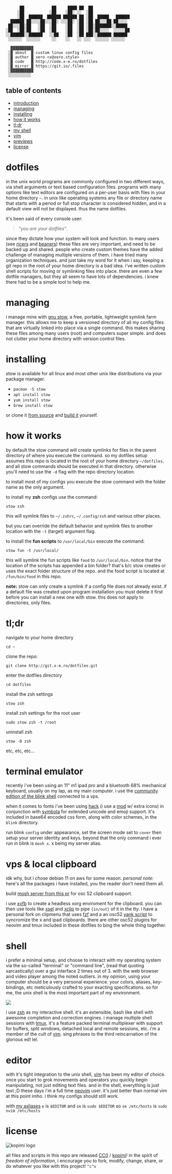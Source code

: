 ```
      ██            ██     ████ ██  ██
     ░██           ░██    ░██░ ░░  ░██
     ░██  ██████  ██████ ██████ ██ ░██  █████   ██████
  ██████ ██░░░░██░░░██░ ░░░██░ ░██ ░██ ██░░░██ ██░░░░
 ██░░░██░██   ░██  ░██    ░██  ░██ ░██░███████░░█████
░██  ░██░██   ░██  ░██    ░██  ░██ ░██░██░░░░  ░░░░░██
░░██████░░██████   ░░██   ░██  ░██ ███░░██████ ██████
 ░░░░░░  ░░░░░░     ░░    ░░   ░░ ░░░  ░░░░░░ ░░░░░░

  ▓▓▓▓▓▓▓▓▓▓
 ░▓ about  ▓ custom linux config files
 ░▓ author ▓ xero <x@xero.style>
 ░▓ code   ▓ http://code.x-e.ro/dotfiles
 ░▓ mirror ▓ https://git.io/.files
 ░▓▓▓▓▓▓▓▓▓▓
 ░░░░░░░░░░

```

## table of contents
 - [introduction](#dotfiles)
 - [managing](#managing)
 - [installing](#installing)
 - [how it works](#how-it-works)
 - [tl;dr](#tldr)
 - [my shell](#my-shell)
 - [vim](#vim)
 - [previews](#previews)
 - [license](#license)

# dotfiles
in the unix world programs are commonly configured in two different ways, via shell arguments or text based configuration files. programs with many options like text editors are configured on a per-user basis with files in your home directory `~`. in unix like operating systems any file or directory name that starts with a period or full stop character is considered hidden, and in a default view will not be displayed. thus the name dotfiles. 

it's been said of every console user: 
> _"you are your dotfiles"_.

since they dictate how your system will look and function. to many users (see [ricers](http://unixporn.net) and [beaners](http://nixers.net)) these files are very important, and need to be backed up and shared. people who create custom themes have the added challenge of managing multiple versions of them. i have tried many organization techniques. and just take my word for it when i say, keeping a git repo in the root of your home directory is a bad idea. i've written custom shell scripts for moving or symlinking files into place. there are even a few dotfile managers, but they all seem to have lots of dependencies. i knew there had to be a simple tool to help me.

# managing
i manage mine with [gnu stow](http://www.gnu.org/software/stow/), a free, portable, lightweight symlink farm manager. this allows me to keep a versioned directory of all my config files that are virtually linked into place via a single command. this makes sharing these files among many users (root) and computers super simple. and does not clutter your home directory with version control files.

# installing
stow is available for all linux and most other unix like distributions via your package manager.

- `pacman -S stow`
- `apt install stow`
- `yum install stow`
- `brew install stow`

or clone it [from source](https://savannah.gnu.org/git/?group=stow) and [build it](http://git.savannah.gnu.org/cgit/stow.git/tree/INSTALL) yourself.

# how it works
by default the stow command will create symlinks for files in the parent directory of where you execute the command. so my dotfiles setup assumes this repo is located in the root of your home directory `~/dotfiles`. and all stow commands should be executed in that directory. otherwise you'll need to use the `-d` flag with the repo directory location.

to install most of my configs you execute the stow command with the folder name as the only argument. 

to install my **zsh** configs use the command:

`stow zsh`

this will symlink files to `~/.zshrc`, `~/.config/zsh` and various other places.

but you can override the default behavior and symlink files to another location with the `-t` (target) argument flag. 

to install the **fun scripts** to `/usr/local/bin` execute the command:

`stow fun -t /usr/local/`

this will symlink the fun scripts like `food` to `/usr/local/bin`. notice that the location of the scripts has appended a bin folder? that's b/c stow creates or uses the exact folder structure of the repo. and the food script is located at `/fun/bin/food` in this repo.

**note:** stow can only create a symlink if a config file does not already exist. if a default file was created upon program installation you must delete it first before you can install a new one with stow. this does not apply to directories, only files.

# tl;dr
navigate to your home directory

`cd ~`

clone the repo:

`git clone http://git.x-e.ro/dotfiles.git`

enter the dotfiles directory

`cd dotfiles`

install the zsh settings

`stow zsh`

install zsh settings for the root user

`sudo stow zsh -t /root`

uninstall zsh

`stow -D zsh`

etc, etc, etc...

# terminal emulator

recently i've been using an 11" m1 ipad pro and a bluetooth 68% mechanical keyboard, usually on my lap, as my main computer. i use the [community edition of the blink shell](https://community.blink.sh) connected to a vps.

when it comes to fonts i've been using [hack](https://sourcefoundry.org/hack/) (i use a [mod](https://github.com/ryanoasis/nerd-fonts/blob/master/patched-fonts/Hack/readme.md) w/ extra icons) in conjunction with [symbola](http://users.teilar.gr/~g1951d/) for extended unicode and emoji support. it's included in base64 encoded css form, along with color schemes, in the `blink` directory. 

run blink `config` under appearance, set the screen mode set to `cover` then setup your server identity and keys. beyond that the only command i ever run in blink is `mosh x`. x being my server alias.

# vps & local clipboard
idk why, but i chose debian 11 on aws for some reason. _personal note:_ here's all the packages i have installed, you the reader don't need them all.

build [mosh server from this pr](https://github.com/mobile-shell/mosh/pull/1104#issuecomment-710754740) for osc 52 clipboard support.

i use [xvfb](https://www.x.org/releases/X11R7.6/doc/man/man1/Xvfb.1.xhtml) to create a headless xorg enviroment for the clipboard. you can then use tools like [xsel](https://linux.die.net/man/1/xsel) and [xclip](https://linux.die.net/man/1/xclip) to pipe `{in/out}` of it in the tty. i have a personal fork on clipmenu that uses [fzf](https://github.com/junegunn/fzf) and a an osc52 [yank script](https://github.com/xero/dotfiles/blob/vps/xvfb/bin/yank) to syncromize the x and ipad clipboards. there are other osc52 plugins for neovim and tmux included in these dotfiles to bing the whole thing together.

# shell
i prefer a minimal setup, and choose to interact with my operating system via the so-called "terminal" or "command line", (read that quoting sarcastically) over a gui interface 2 times out of 3. with the web browser and video player among the noted outliers. in my opinion, using your computer should be a very personal experience. your colors, aliases, key-bindings, etc meticulously crafted to your exacting specifications. so for me, the unix shell is the most important part of my environment.

![](https://raw.githubusercontent.com/xero/dotfiles/master/previews/xero_shell.gif)

i use [zsh](http://linux.die.net/man/1/zsh) as my interactive shell. it's an extensible, bash like shell with awesome completion and correction engines. i manage multiple shell sessions with [tmux](http://linux.die.net/man/1/tmux). it's a feature packed terminal multiplexer with support for buffers, split windows, detached local and remote sessions, etc. i'm a member of the cult of [vim](http://linux.die.net/man/1/vim). sing phrases to the third reincarnation of the glorious ed! lel.

# editor
with it's tight integration to the unix shell, [vim](http://www.vim.org) has been my editor of choice. once you start to grok movements and operators you quickly begin manipulating, not just editing text files. and in the shell, everything is just text ;D these days i'm a full time [neovim](https://neovim.io) user. it's just better than normal vim at this point imho. i think my configs should still work.

with [my asliases](https://github.com/xero/dotfiles/blob/vps/zsh/.config/zsh/06-aliases.zsh#L21) `e` is `$EDITOR` and `se` is `sudo $EDITOR` so `se /etc/hosts` is `sudo nvim /etc/hosts`

# license

![kopimi logo](https://gist.githubusercontent.com/xero/cbcd5c38b695004c848b73e5c1c0c779/raw/6b32899b0af238b17383d7a878a69a076139e72d/kopimi-sm.png)

all files and scripts in this repo are released [CC0](https://creativecommons.org/publicdomain/zero/1.0/) / [kopimi](https://kopimi.com)! in the spirit of _freedom of information_, i encourage you to fork, modify, change, share, or do whatever you like with this project! `^c^v`
